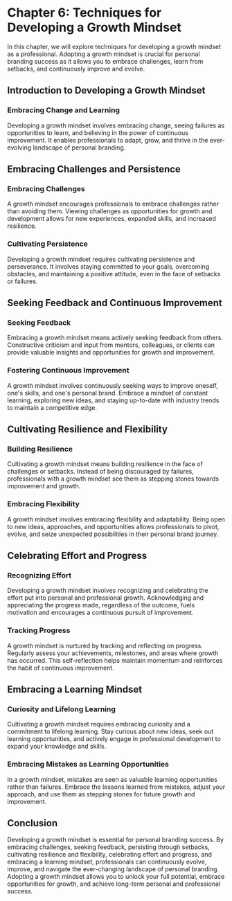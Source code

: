 Chapter 6: Techniques for Developing a Growth Mindset
=====================================================

In this chapter, we will explore techniques for developing a growth mindset as a professional. Adopting a growth mindset is crucial for personal branding success as it allows you to embrace challenges, learn from setbacks, and continuously improve and evolve.

Introduction to Developing a Growth Mindset
-------------------------------------------

### Embracing Change and Learning

Developing a growth mindset involves embracing change, seeing failures as opportunities to learn, and believing in the power of continuous improvement. It enables professionals to adapt, grow, and thrive in the ever-evolving landscape of personal branding.

Embracing Challenges and Persistence
------------------------------------

### Embracing Challenges

A growth mindset encourages professionals to embrace challenges rather than avoiding them. Viewing challenges as opportunities for growth and development allows for new experiences, expanded skills, and increased resilience.

### Cultivating Persistence

Developing a growth mindset requires cultivating persistence and perseverance. It involves staying committed to your goals, overcoming obstacles, and maintaining a positive attitude, even in the face of setbacks or failures.

Seeking Feedback and Continuous Improvement
-------------------------------------------

### Seeking Feedback

Embracing a growth mindset means actively seeking feedback from others. Constructive criticism and input from mentors, colleagues, or clients can provide valuable insights and opportunities for growth and improvement.

### Fostering Continuous Improvement

A growth mindset involves continuously seeking ways to improve oneself, one's skills, and one's personal brand. Embrace a mindset of constant learning, exploring new ideas, and staying up-to-date with industry trends to maintain a competitive edge.

Cultivating Resilience and Flexibility
--------------------------------------

### Building Resilience

Cultivating a growth mindset means building resilience in the face of challenges or setbacks. Instead of being discouraged by failures, professionals with a growth mindset see them as stepping stones towards improvement and growth.

### Embracing Flexibility

A growth mindset involves embracing flexibility and adaptability. Being open to new ideas, approaches, and opportunities allows professionals to pivot, evolve, and seize unexpected possibilities in their personal brand journey.

Celebrating Effort and Progress
-------------------------------

### Recognizing Effort

Developing a growth mindset involves recognizing and celebrating the effort put into personal and professional growth. Acknowledging and appreciating the progress made, regardless of the outcome, fuels motivation and encourages a continuous pursuit of improvement.

### Tracking Progress

A growth mindset is nurtured by tracking and reflecting on progress. Regularly assess your achievements, milestones, and areas where growth has occurred. This self-reflection helps maintain momentum and reinforces the habit of continuous improvement.

Embracing a Learning Mindset
----------------------------

### Curiosity and Lifelong Learning

Cultivating a growth mindset requires embracing curiosity and a commitment to lifelong learning. Stay curious about new ideas, seek out learning opportunities, and actively engage in professional development to expand your knowledge and skills.

### Embracing Mistakes as Learning Opportunities

In a growth mindset, mistakes are seen as valuable learning opportunities rather than failures. Embrace the lessons learned from mistakes, adjust your approach, and use them as stepping stones for future growth and improvement.

Conclusion
----------

Developing a growth mindset is essential for personal branding success. By embracing challenges, seeking feedback, persisting through setbacks, cultivating resilience and flexibility, celebrating effort and progress, and embracing a learning mindset, professionals can continuously evolve, improve, and navigate the ever-changing landscape of personal branding. Adopting a growth mindset allows you to unlock your full potential, embrace opportunities for growth, and achieve long-term personal and professional success.
